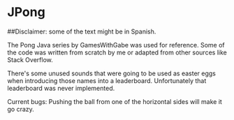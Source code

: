 # JPong
##Disclaimer: some of the text might be in Spanish.

The Pong Java series by GamesWithGabe was used for reference. 
Some of the code was written from scratch by me or adapted from other sources like Stack Overflow.

There's some unused sounds that were going to be used as easter eggs when introducing those names into a leaderboard. Unfortunately that leaderboard was never implemented.

Current bugs:
Pushing the ball from one of the horizontal sides will make it go crazy.
